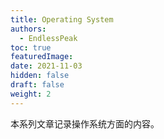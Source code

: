 ```yaml
---
title: Operating System
authors:
  - EndlessPeak
toc: true
featuredImage: 
date: 2021-11-03
hidden: false
draft: false
weight: 2
---
```


本系列文章记录操作系统方面的内容。
